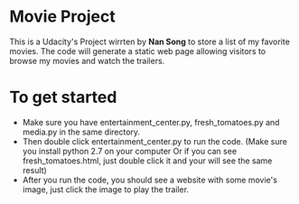 # Movie Project

This is a Udacity's Project wirrten by **Nan Song** to store a list of my favorite movies. The code will generate a static web page allowing visitors to browse my movies and watch the trailers.

# To get started

  - Make sure you have entertainment_center.py, fresh_tomatoes.py and media.py in the same directory.
  - Then double click entertainment_center.py to run the code. (Make sure you install python 2.7 on your computer Or if you can see fresh_tomatoes.html, just double click it and your will see the same result)
  - After you run the code, you should see a website with some movie's image, just click the image to play the trailer.
